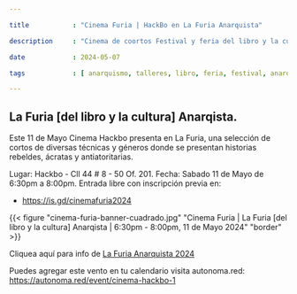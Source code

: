 ```yaml
---

title           : "Cinema Furia | HackBo en La Furia Anarquista"

description     : "Cinema de coortos Festival y feria del libro y la cultura anarquista en Bogotá."

date            : 2024-05-07

tags            : [ anarquismo, talleres, libro, feria, festival, anarquia, LaFuria, cine, Cinema HackBo ]

---
```


## La Furia [del libro y la cultura] Anarqista. 

Este 11 de Mayo Cinema Hackbo presenta en La Furia, 
una selección de cortos de diversas técnicas y géneros donde se presentan 
historias rebeldes, ácratas y antiatoritarias.

Lugar: Hackbo - Cll 44 # 8 - 50 Of. 201.
Fecha: Sabado 11 de Mayo de 6:30pm a 8:00pm.
Entrada libre con inscripción previa en:

* https://is.gd/cinemafuria2024

{{< figure "cinema-furia-banner-cuadrado.jpg" "Cinema Furia | La Furia [del libro y la cultura] Anarqista | 6:30pm - 8:00pm, 11 de Mayo 2024" "border" >}}

Cliquea aquí para info de [La Furia Anarquista 2024](./la-furia-2024)

Puedes agregar este vento en tu calendario visita autonoma.red: https://autonoma.red/event/cinema-hackbo-1

